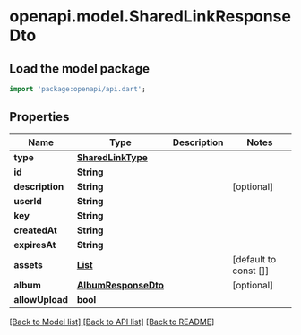 # openapi.model.SharedLinkResponseDto

## Load the model package
```dart
import 'package:openapi/api.dart';
```

## Properties
Name | Type | Description | Notes
------------ | ------------- | ------------- | -------------
**type** | [**SharedLinkType**](SharedLinkType.md) |  | 
**id** | **String** |  | 
**description** | **String** |  | [optional] 
**userId** | **String** |  | 
**key** | **String** |  | 
**createdAt** | **String** |  | 
**expiresAt** | **String** |  | 
**assets** | [**List<AssetResponseDto>**](AssetResponseDto.md) |  | [default to const []]
**album** | [**AlbumResponseDto**](AlbumResponseDto.md) |  | [optional] 
**allowUpload** | **bool** |  | 

[[Back to Model list]](../README.md#documentation-for-models) [[Back to API list]](../README.md#documentation-for-api-endpoints) [[Back to README]](../README.md)


